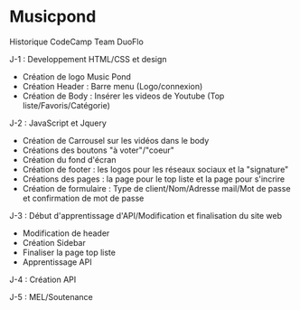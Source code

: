 # Musicpond

Historique CodeCamp Team DuoFlo

J-1 : Developpement HTML/CSS et design 
  - Création de logo Music Pond
  - Création Header : Barre menu (Logo/connexion)
  - Création de Body : Insérer les videos de Youtube (Top liste/Favoris/Catégorie)
  
J-2 : JavaScript et Jquery
  - Création de Carrousel sur les vidéos dans le body
  - Créations des boutons "à voter"/"coeur"
  - Création du fond d'écran 
  - Création de footer : les logos pour les réseaux sociaux et la "signature" 
  - Créations des pages : la page pour le top liste et la page pour s'incrire
  - Création de formulaire : Type de client/Nom/Adresse mail/Mot de passe et confirmation de mot de passe
  
J-3 : Début d'apprentissage d'API/Modification et finalisation du site web
  - Modification de header 
  - Création Sidebar 
  - Finaliser la page top liste 
  - Apprentissage API
  
J-4 : Création API 

J-5 : MEL/Soutenance 
